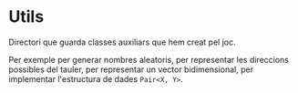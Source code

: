 # Utils

Directori que guarda classes auxiliars que hem creat pel joc.

Per exemple per generar nombres aleatoris, per representar les direccions possibles del tauler,
per representar un vector bidimensional, per implementar l'estructura de dades `Pair<X, Y>`.